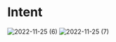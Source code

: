 # Intent
![2022-11-25 (6)](https://user-images.githubusercontent.com/101534184/204012859-024c1da3-a300-4fdf-bc14-769cc836ac47.png)
![2022-11-25 (7)](https://user-images.githubusercontent.com/101534184/204012796-58504c37-d3f8-40b1-81c7-1c51ea3f4fa1.png)
